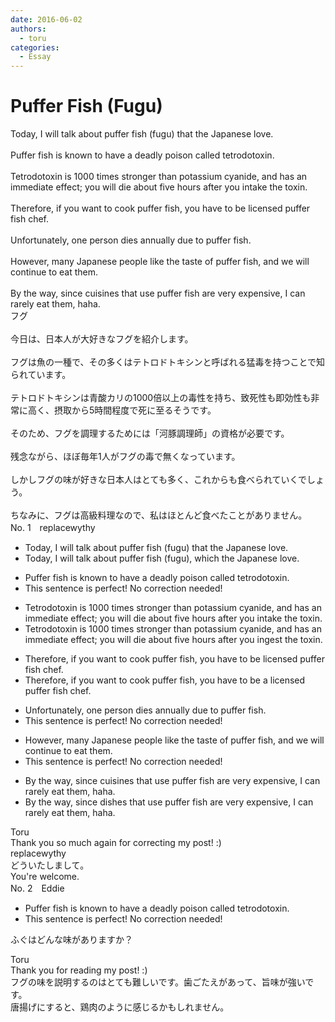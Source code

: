 ```yaml
---
date: 2016-06-02
authors:
  - toru
categories:
  - Essay
---
```


<h1 id="subject_show">Puffer Fish (Fugu)</h1>
<div class="date" hidden>Jun 2, 2016 12:24</div>
<div id="post"><div id="body_show_ori">
Today, I will talk about puffer fish (fugu) that the Japanese love.<br/><br/>Puffer fish is known to have a deadly poison called tetrodotoxin.<br/><br/>Tetrodotoxin is 1000 times stronger than potassium cyanide, and has an immediate effect; you will die about five hours after you intake the toxin.<br/><br/>Therefore, if you want to cook puffer fish, you have to be licensed puffer fish chef.<br/><br/>Unfortunately, one person dies annually due to puffer fish.<br/><br/>However, many Japanese people like the taste of puffer fish, and we will continue to eat them.<br/><br/>By the way, since cuisines that use puffer fish are very expensive, I can rarely eat them, haha.
</div></div>

<!-- more -->

<div id="post_ja"><div id="body_show_mo">
フグ<br/><br/>今日は、日本人が大好きなフグを紹介します。<br/><br/>フグは魚の一種で、その多くはテトロドトキシンと呼ばれる猛毒を持つことで知られています。<br/><br/>テトロドトキシンは青酸カリの1000倍以上の毒性を持ち、致死性も即効性も非常に高く、摂取から5時間程度で死に至るそうです。<br/><br/>そのため、フグを調理するためには「河豚調理師」の資格が必要です。<br/><br/>残念ながら、ほぼ毎年1人がフグの毒で無くなっています。<br/><br/>しかしフグの味が好きな日本人はとても多く、これからも食べられていくでしょう。<br/><br/>ちなみに、フグは高級料理なので、私はほとんど食べたことがありません。
</div></div>
<div id="block"><div class="first_name"> No. 1　<span class="just_name">replacewythy</span></div><div id="block2">
<ul class="correction_field">
<li class="incorrect">Today, I will talk about puffer fish (fugu) that the Japanese love.</li>
<li class="corrected correct">
Today, I will talk about puffer fish (fugu)<span class="f_blue">, which</span> the Japanese love.
</li>
</ul>
<ul class="correction_field">
<li class="incorrect">Puffer fish is known to have a deadly poison called tetrodotoxin.</li>
<li class="corrected perfect">This sentence is perfect! No correction needed!</li>
</ul>
<ul class="correction_field">
<li class="incorrect">Tetrodotoxin is 1000 times stronger than potassium cyanide, and has an immediate effect; you will die about five hours after you intake the toxin.</li>
<li class="corrected correct">
Tetrodotoxin is 1000 times stronger than potassium cyanide, and has an immediate effect; you will die about five hours after you <span class="f_blue">ingest</span> the toxin.
</li>
</ul>
<ul class="correction_field">
<li class="incorrect">Therefore, if you want to cook puffer fish, you have to be licensed puffer fish chef.</li>
<li class="corrected correct">
Therefore, if you want to cook puffer fish, you have to be <span class="f_blue">a</span> licensed puffer fish chef.
</li>
</ul>
<ul class="correction_field">
<li class="incorrect">Unfortunately, one person dies annually due to puffer fish.</li>
<li class="corrected perfect">This sentence is perfect! No correction needed!</li>
</ul>
<ul class="correction_field">
<li class="incorrect">However, many Japanese people like the taste of puffer fish, and we will continue to eat them.</li>
<li class="corrected perfect">This sentence is perfect! No correction needed!</li>
</ul>
<ul class="correction_field">
<li class="incorrect">By the way, since cuisines that use puffer fish are very expensive, I can rarely eat them, haha.</li>
<li class="corrected correct">
By the way, since <span class="f_blue">dishes</span> that use puffer fish are very expensive, I can rarely eat them, haha.
</li>
</ul>
</div><div class="name"><span class="just_name">Toru</span><br>
Thank you so much again for correcting my post! :)
</div>
<div class="name"><span class="just_name">replacewythy</span><br>
どういたしまして。<br/>You're welcome.
</div>
</div>
<div id="block"><div class="first_name"> No. 2　<span class="just_name">Eddie</span></div><div id="block2">
<ul class="correction_field">
<li class="incorrect">Puffer fish is known to have a deadly poison called tetrodotoxin.</li>
<li class="corrected perfect">This sentence is perfect! No correction needed!</li>
</ul>
<p class="comment_small">
 ふぐはどんな味がありますか？
</p>

</div><div class="name"><span class="just_name">Toru</span><br>
Thank you for reading my post! :)<br/>フグの味を説明するのはとても難しいです。歯ごたえがあって、旨味が強いです。<br/>唐揚げにすると、鶏肉のように感じるかもしれません。
</div>
</div>
